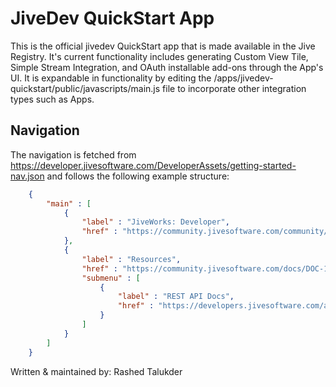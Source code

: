 # JiveDev QuickStart App

This is the official jivedev QuickStart app that is made available in the Jive Registry. It's current functionality includes generating Custom View Tile, Simple Stream Integration, and OAuth installable add-ons through the App's UI. It is expandable in functionality by editing the /apps/jivedev-quickstart/public/javascripts/main.js file to incorporate other integration types such as Apps.

## Navigation
The navigation is fetched from https://developer.jivesoftware.com/DeveloperAssets/getting-started-nav.json and follows the following example structure:
```json
    {
        "main" : [
            {
                "label" : "JiveWorks: Developer",
                "href" : "https://community.jivesoftware.com/community/developer"
            },
            {
                "label" : "Resources",
                "href" : "https://community.jivesoftware.com/docs/DOC-112271",
                "submenu" : [
                    {
                        "label" : "REST API Docs",
                        "href" : "https://developers.jivesoftware.com/api/v3/cloud/rest/"
                    }       
                ]
            }
        ]
    }
```

Written & maintained by: Rashed Talukder

